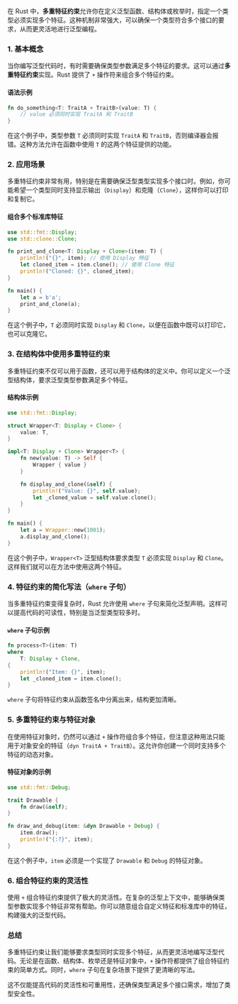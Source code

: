 在 Rust 中，**多重特征约束**允许你在定义泛型函数、结构体或枚举时，指定一个类型必须实现多个特征。这种机制非常强大，可以确保一个类型符合多个接口的要求，从而更灵活地进行泛型编程。

### 1. 基本概念

当你编写泛型代码时，有时需要确保类型参数满足多个特征的要求。这可以通过**多重特征约束**实现。Rust 提供了 `+` 操作符来组合多个特征约束。

#### 语法示例

```rust
fn do_something<T: TraitA + TraitB>(value: T) {
    // value 必须同时实现 TraitA 和 TraitB
}
```

在这个例子中，类型参数 `T` 必须同时实现 `TraitA` 和 `TraitB`，否则编译器会报错。这种方法允许在函数中使用 `T` 的这两个特征提供的功能。

### 2. 应用场景

多重特征约束非常有用，特别是在需要确保泛型类型实现多个接口时。例如，你可能希望一个类型同时支持显示输出（`Display`）和克隆（`Clone`），这样你可以打印和复制它。

#### 组合多个标准库特征

```rust
use std::fmt::Display;
use std::clone::Clone;

fn print_and_clone<T: Display + Clone>(item: T) {
    println!("{}", item); // 使用 Display 特征
    let cloned_item = item.clone(); // 使用 Clone 特征
    println!("Cloned: {}", cloned_item);
}

fn main() {
    let a = b'a';
    print_and_clone(a);
}
```

在这个例子中，`T` 必须同时实现 `Display` 和 `Clone`，以便在函数中既可以打印它，也可以克隆它。

### 3. 在结构体中使用多重特征约束

多重特征约束不仅可以用于函数，还可以用于结构体的定义中。你可以定义一个泛型结构体，要求泛型类型参数满足多个特征。

#### 结构体示例

```rust
use std::fmt::Display;

struct Wrapper<T: Display + Clone> {
    value: T,
}

impl<T: Display + Clone> Wrapper<T> {
    fn new(value: T) -> Self {
        Wrapper { value }
    }

    fn display_and_clone(&self) {
        println!("Value: {}", self.value);
        let _cloned_value = self.value.clone();
    }
}

fn main() {
    let a = Wrapper::new(1001);
    a.display_and_clone();
}
```

在这个例子中，`Wrapper<T>` 泛型结构体要求类型 `T` 必须实现 `Display` 和 `Clone`。这样我们就可以在方法中使用这两个特征。

### 4. 特征约束的简化写法（`where` 子句）

当多重特征约束变得复杂时，Rust 允许使用 `where` 子句来简化泛型声明。这样可以提高代码的可读性，特别是当泛型类型较多时。

#### `where` 子句示例

```rust
fn process<T>(item: T)
where
    T: Display + Clone,
{
    println!("Item: {}", item);
    let _cloned_item = item.clone();
}
```

`where` 子句将特征约束从函数签名中分离出来，结构更加清晰。

### 5. 多重特征约束与特征对象

在使用特征对象时，仍然可以通过 `+` 操作符组合多个特征，但注意这种用法只能用于对象安全的特征（`dyn TraitA + TraitB`）。这允许你创建一个同时支持多个特征的动态对象。

#### 特征对象的示例

```rust
use std::fmt::Debug;

trait Drawable {
    fn draw(&self);
}

fn draw_and_debug(item: &dyn Drawable + Debug) {
    item.draw();
    println!("{:?}", item);
}
```

在这个例子中，`item` 必须是一个实现了 `Drawable` 和 `Debug` 的特征对象。

### 6. 组合特征约束的灵活性

使用 `+` 组合特征约束提供了极大的灵活性。在复杂的泛型上下文中，能够确保类型参数实现多个特征非常有帮助。你可以随意组合自定义特征和标准库中的特征，构建强大的泛型代码。

### 总结

多重特征约束让我们能够要求类型同时实现多个特征，从而更灵活地编写泛型代码。无论是在函数、结构体、枚举还是特征对象中，`+` 操作符都提供了组合特征约束的简单方式。同时，`where` 子句在复杂场景下提供了更清晰的写法。

这不仅能提高代码的灵活性和可重用性，还确保类型满足多个接口需求，增加了类型安全性。